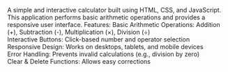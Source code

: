 A simple and interactive calculator built using HTML, CSS, and JavaScript.
This application performs basic arithmetic operations and provides a responsive user interface.
Features:
Basic Arithmetic Operations:   Addition (+), Subtraction (-), Multiplication (×), Division (÷)  
Interactive Buttons:      Click-based number and operator selection  
Responsive Design:      Works on desktops, tablets, and mobile devices  
Error Handling:     Prevents invalid calculations (e.g., division by zero)  
Clear & Delete Functions: Allows easy corrections
